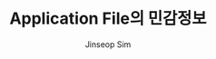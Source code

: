 ﻿---
layout: post
title: "Application File의 민감정보"
categories: ToyProject
tags: [devops]
author:
  - Jinseop Sim
---